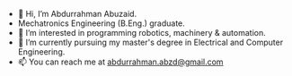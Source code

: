 - 👋 Hi, I’m Abdurrahman Abuzaid.
- Mechatronics Engineering (B.Eng.) graduate. 
- 👀 I’m interested in programming robotics, machinery & automation. 
- 🌱 I’m currently pursuing my master's degree in Electrical and Computer Engineering.
- 📫 You can reach me at abdurrahman.abzd@gmail.com

